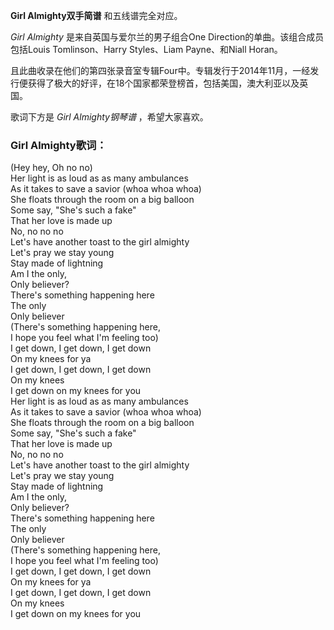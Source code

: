 

**Girl Almighty双手简谱** 和五线谱完全对应。

_Girl Almighty_ 是来自英国与爱尔兰的男子组合One Direction的单曲。该组合成员包括Louis Tomlinson、Harry
Styles、Liam Payne、和Niall Horan。

且此曲收录在他们的第四张录音室专辑Four中。专辑发行于2014年11月，一经发行便获得了极大的好评，在18个国家都荣登榜首，包括美国，澳大利亚以及英国。

歌词下方是 _Girl Almighty钢琴谱_ ，希望大家喜欢。

### Girl Almighty歌词：

(Hey hey, Oh no no)  
Her light is as loud as as many ambulances  
As it takes to save a savior (whoa whoa whoa)  
She floats through the room on a big balloon  
Some say, "She's such a fake"  
That her love is made up  
No, no no no  
Let's have another toast to the girl almighty  
Let's pray we stay young  
Stay made of lightning  
Am I the only,  
Only believer?  
There's something happening here  
The only  
Only believer  
(There's something happening here,  
I hope you feel what I'm feeling too)  
I get down, I get down, I get down  
On my knees for ya  
I get down, I get down, I get down  
On my knees  
I get down on my knees for you  
Her light is as loud as as many ambulances  
As it takes to save a savior (whoa whoa whoa)  
She floats through the room on a big balloon  
Some say, "She's such a fake"  
That her love is made up  
No, no no no  
Let's have another toast to the girl almighty  
Let's pray we stay young  
Stay made of lightning  
Am I the only,  
Only believer?  
There's something happening here  
The only  
Only believer  
(There's something happening here,  
I hope you feel what I'm feeling too)  
I get down, I get down, I get down  
On my knees for ya  
I get down, I get down, I get down  
On my knees  
I get down on my knees for you

